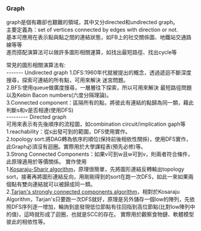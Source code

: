 ### Graph  
graph是個有趣卻也艱難的領域，其中又分directed和undirected graph。   
主要定義為：set of vertices connected by edges with direction or not.  
基本可應用在表示點與點之間的連結狀態，如FB上的社交關係圖、地鐵站交通路線等等    
進而搭配演算法可以做許多圖形相關運算，如找出最短路徑、找出cycle等  

常見的圖形相關演算法有:  
------- Undirected graph 
1.DFS:1960年代就被提出的概念，透過遞迴不斷深度搜尋，探索可連結的所有點，可用來解決 迷宮問題。    
2.BFS:使用queue做廣度搜尋，一層層往下探索，所以可用來解決 最短路徑問題以及Kebin Bacon numbers(六度分隔理論)。  
3.Connected component：區隔所有的點，將彼此有連結的點歸為同一類，藉此判斷s和v是否相連(使用DFS)  
--------- Directed graph   
可用來表示有先後順序的流程圖，如combination circuit/implication gaph等  
1.reachability：從s出發可到的範圍，DFS使用實作。  
2.topology sort:將DAG轉為依序的順位(保持前後相依性關係)，使用DFS實作，此Graph必須沒有迴圈。實際用於大學課程表(預先必修)等。    
3.Strong Connected Components：如果v可到w且w可到v，則兩者符合條件，此原理適用於等價關係。
實作使用  
1.[Kosaraju-Sharir algorithm](https://en.wikipedia.org/wiki/Kosaraju%27s_algorithm)，原理很簡單，先將圖形連結反轉輸出topology sort，接著再將圖形連結反向，用剛剛得到的sort在跑一次DFS，如此一來如果兩個點有雙向連結就可以被歸成同一類。  
2.[Tarjan's strongly connected components algorithm](https://en.wikipedia.org/wiki/Tarjan%27s_strongly_connected_components_algorithm)，相對於Kosaraju Algorithm，Tarjan's只要跑一次DFS就好，原理是另外儲存一個low的陣列，先依照DFS序列逐一增加，輪詢到底發現低位節點有往回指到高位節點(比對low陣列中的值)，這時就形成了迴圈，也就是SCC的存在。
實際用於觀察食物鏈、軟體模型彼此的相依性等。  
